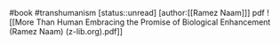 #book #transhumanism
[status::unread]
[author:[[Ramez Naam]]]
pdf
	![[More Than Human Embracing the Promise of Biological Enhancement (Ramez Naam) (z-lib.org).pdf]]